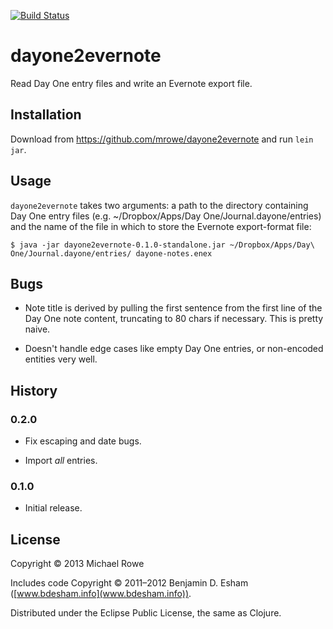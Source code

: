 [![Build Status](https://buildhive.cloudbees.com/job/mrowe/job/dayone2evernote/badge/icon)](https://buildhive.cloudbees.com/job/mrowe/job/dayone2evernote/)

# dayone2evernote

Read Day One entry files and write an Evernote export file.

## Installation

Download from https://github.com/mrowe/dayone2evernote and run `lein jar`.

## Usage

`dayone2evernote` takes two arguments: a path to the directory
containing Day One entry files (e.g. ~/Dropbox/Apps/Day
One/Journal.dayone/entries) and the name of the file in which to store
the Evernote export-format file:

    $ java -jar dayone2evernote-0.1.0-standalone.jar ~/Dropbox/Apps/Day\ One/Journal.dayone/entries/ dayone-notes.enex


## Bugs

 * Note title is derived by pulling the first sentence from the first
   line of the Day One note content, truncating to 80 chars if
   necessary. This is pretty naive.

 * Doesn't handle edge cases like empty Day One entries, or non-encoded entities
   very well.

## History

### 0.2.0

 * Fix escaping and date bugs.
 
 * Import *all* entries.

### 0.1.0

 * Initial release.

## License

Copyright © 2013 Michael Rowe

Includes code Copyright © 2011–2012 Benjamin D. Esham ([www.bdesham.info](www.bdesham.info)).

Distributed under the Eclipse Public License, the same as Clojure.
